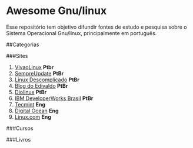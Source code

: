 # Awesome Gnu/linux
Esse repositório tem objetivo difundir fontes de estudo e pesquisa sobre o Sistema Operacional Gnu/linux, principalmente 
em português.

##Categorias

###Sites 
1. [VivaoLinux](https://www.vivaolinux.com.br/)                             **Ptbr**
2. [SempreUpdate](http://www.sempreupdate.com.br/)                          **PtBr**
3. [Linux Descomplicado](http://www.linuxdescomplicado.com.br/)             **PtBr**
4. [Blog do Edivaldo](http://www.edivaldobrito.com.br/)                     **PtBr**
5. [Diolinux](http://www.diolinux.com.br/)                                  **PtBr**
6. [IBM DeveloperWorks Brasil](http://www.ibm.com/developerworks/br/linux/) **PtBr**
6. [Tecmint](http://www.tecmint.com/)                                       **Eng**
7. [Digital Ocean](https://www.digitalocean.com/community/tutorials)        **Eng**
8. [Linux.com](https://www.linux.com/tutorials)                             **Eng** <br />

###Cursos

###Livros


